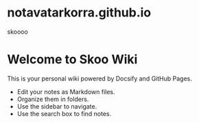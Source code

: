 # notavatarkorra.github.io
skoooo
# Welcome to Skoo Wiki

This is your personal wiki powered by Docsify and GitHub Pages.

- Edit your notes as Markdown files.
- Organize them in folders.
- Use the sidebar to navigate.
- Use the search box to find notes.
